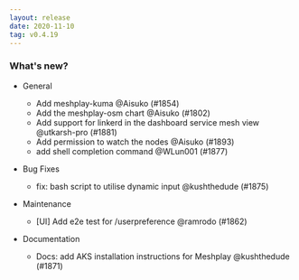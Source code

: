 ```yaml
---
layout: release
date: 2020-11-10
tag: v0.4.19
---
```


### What's new?

- General

  - Add meshplay-kuma @Aisuko (#1854)
  - Add the meshplay-osm chart @Aisuko (#1802)
  - Add support for linkerd in the dashboard service mesh view @utkarsh-pro (#1881)
  - Add permission to watch the nodes @Aisuko (#1893)
  - add shell completion command @WLun001 (#1877)

- Bug Fixes

  - fix: bash script to utilise dynamic input @kushthedude (#1875)

- Maintenance

  - [UI] Add e2e test for /userpreference @ramrodo (#1862)

- Documentation

  - Docs: add AKS installation instructions for Meshplay @kushthedude (#1871)

